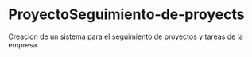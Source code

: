 # ProyectoSeguimiento-de-proyects
Creacion de un sistema para el seguimiento de proyectos y tareas de la empresa.
